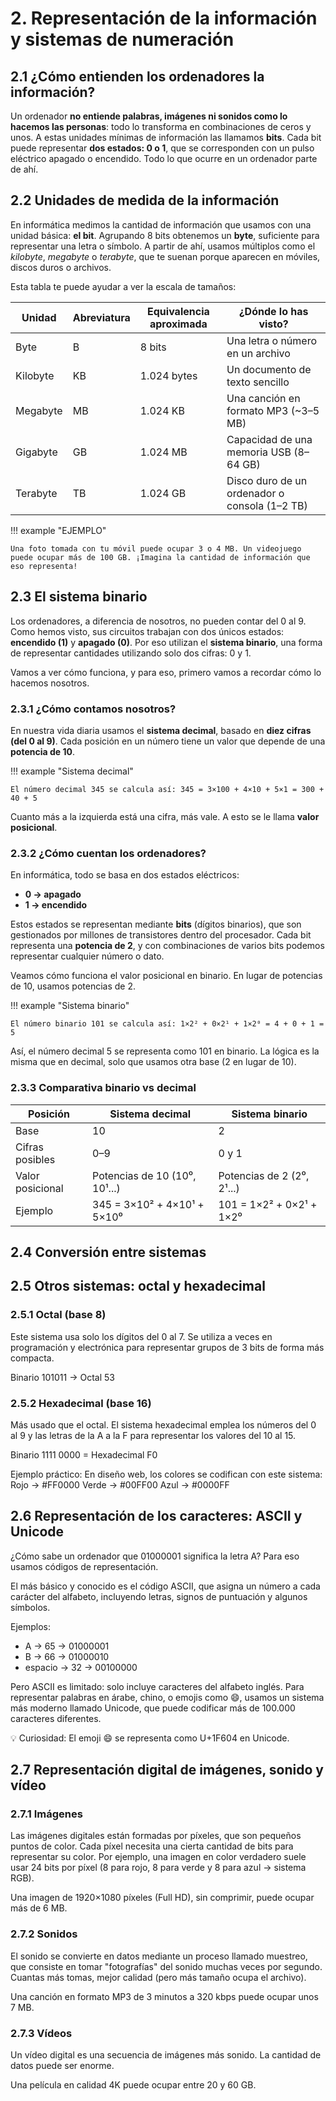 # 2. Representación de la información y sistemas de numeración

## 2.1 ¿Cómo entienden los ordenadores la información?

Un ordenador **no entiende palabras, imágenes ni sonidos como lo hacemos las personas**: todo lo transforma en combinaciones de ceros y unos. A estas unidades mínimas de información las llamamos **bits**. Cada bit puede representar **dos estados: 0 o 1**, que se corresponden con un pulso eléctrico apagado o encendido. Todo lo que ocurre en un ordenador parte de ahí.

## 2.2 Unidades de medida de la información

En informática medimos la cantidad de información que usamos con una unidad básica: **el bit**. Agrupando 8 bits obtenemos un **byte**, suficiente para representar una letra o símbolo. A partir de ahí, usamos múltiplos como el *kilobyte*, *megabyte* o *terabyte*, que te suenan porque aparecen en móviles, discos duros o archivos.

Esta tabla te puede ayudar a ver la escala de tamaños:

| Unidad     | Abreviatura | Equivalencia aproximada | ¿Dónde lo has visto?                             |
|------------|-------------|--------------------------|--------------------------------------------------|
| Byte       | B           | 8 bits                   | Una letra o número en un archivo                 |
| Kilobyte   | KB          | 1.024 bytes              | Un documento de texto sencillo                   |
| Megabyte   | MB          | 1.024 KB                 | Una canción en formato MP3 (~3–5 MB)             |
| Gigabyte   | GB          | 1.024 MB                 | Capacidad de una memoria USB (8–64 GB)           |
| Terabyte   | TB          | 1.024 GB                 | Disco duro de un ordenador o consola (1–2 TB)    |


!!! example "EJEMPLO"
    
    Una foto tomada con tu móvil puede ocupar 3 o 4 MB. Un videojuego puede ocupar más de 100 GB. ¡Imagina la cantidad de información que eso representa!


## 2.3 El sistema binario

Los ordenadores, a diferencia de nosotros, no pueden contar del 0 al 9. Como hemos visto, sus circuitos trabajan con dos únicos estados: **encendido (1)** y **apagado (0)**. Por eso utilizan el **sistema binario**, una forma de representar cantidades utilizando solo dos cifras: 0 y 1. 

Vamos a ver cómo funciona, y para eso, primero vamos a recordar cómo lo hacemos nosotros.

### 2.3.1 ¿Cómo contamos nosotros?

En nuestra vida diaria usamos el **sistema decimal**, basado en **diez cifras (del 0 al 9)**. Cada posición en un número tiene un valor que depende de una **potencia de 10**.

!!! example "Sistema decimal"

    El número decimal 345 se calcula así: 345 = 3×100 + 4×10 + 5×1 = 300 + 40 + 5

Cuanto más a la izquierda está una cifra, más vale. A esto se le llama **valor posicional**.

### 2.3.2 ¿Cómo cuentan los ordenadores?

En informática, todo se basa en dos estados eléctricos:
- **0 → apagado**
- **1 → encendido**

Estos estados se representan mediante **bits** (dígitos binarios), que son gestionados por millones de transistores dentro del procesador. Cada bit representa una **potencia de 2**, y con combinaciones de varios bits podemos representar cualquier número o dato.

Veamos cómo funciona el valor posicional en binario. En lugar de potencias de 10, usamos potencias de 2.

!!! example "Sistema binario"

    El número binario 101 se calcula así: 1×2² + 0×2¹ + 1×2⁰ = 4 + 0 + 1 = 5

Así, el número decimal 5 se representa como 101 en binario. La lógica es la misma que en decimal, solo que usamos otra base (2 en lugar de 10).

### 2.3.3 Comparativa binario vs decimal

| Posición         | Sistema decimal               | Sistema binario            |
|------------------|-------------------------------|----------------------------|
| Base             | 10                            | 2                          |
| Cifras posibles  | 0–9                           | 0 y 1                      |
| Valor posicional | Potencias de 10 (10⁰, 10¹...) | Potencias de 2 (2⁰, 2¹...) |
| Ejemplo          | 345 = 3×10² + 4×10¹ + 5×10⁰   | 101 = 1×2² + 0×2¹ + 1×2⁰   |


## 2.4 Conversión entre sistemas

## 2.5 Otros sistemas: octal y hexadecimal

### 2.5.1 Octal (base 8)

Este sistema usa solo los dígitos del 0 al 7. Se utiliza a veces en programación y electrónica para representar grupos de 3 bits de forma más compacta.

Binario 101011 → Octal 53

### 2.5.2 Hexadecimal (base 16)

Más usado que el octal. El sistema hexadecimal emplea los números del 0 al 9 y las letras de la A a la F para representar los valores del 10 al 15.

Binario 1111 0000 = Hexadecimal F0

Ejemplo práctico: En diseño web, los colores se codifican con este sistema:
Rojo → #FF0000
Verde → #00FF00
Azul → #0000FF

## 2.6 Representación de los caracteres: ASCII y Unicode

¿Cómo sabe un ordenador que 01000001 significa la letra A? Para eso usamos códigos de representación.

El más básico y conocido es el código ASCII, que asigna un número a cada carácter del alfabeto, incluyendo letras, signos de puntuación y algunos símbolos.

Ejemplos:

- A → 65 → 01000001
- B → 66 → 01000010
- espacio → 32 → 00100000

Pero ASCII es limitado: solo incluye caracteres del alfabeto inglés. Para representar palabras en árabe, chino, o emojis como 😄, usamos un sistema más moderno llamado Unicode, que puede codificar más de 100.000 caracteres diferentes.

💡 Curiosidad: El emoji 😄 se representa como U+1F604 en Unicode.

## 2.7 Representación digital de imágenes, sonido y vídeo

### 2.7.1 Imágenes

Las imágenes digitales están formadas por píxeles, que son pequeños puntos de color. Cada píxel necesita una cierta cantidad de bits para representar su color. Por ejemplo, una imagen en color verdadero suele usar 24 bits por píxel (8 para rojo, 8 para verde y 8 para azul → sistema RGB).

Una imagen de 1920×1080 píxeles (Full HD), sin comprimir, puede ocupar más de 6 MB.

### 2.7.2 Sonidos

El sonido se convierte en datos mediante un proceso llamado muestreo, que consiste en tomar "fotografías" del sonido muchas veces por segundo. Cuantas más tomas, mejor calidad (pero más tamaño ocupa el archivo).

Una canción en formato MP3 de 3 minutos a 320 kbps puede ocupar unos 7 MB.

### 2.7.3 Vídeos

Un vídeo digital es una secuencia de imágenes más sonido. La cantidad de datos puede ser enorme.

Una película en calidad 4K puede ocupar entre 20 y 60 GB.